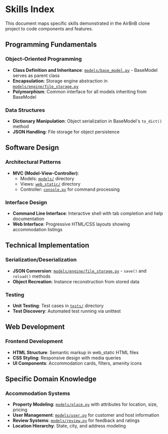 # Skills Index

This document maps specific skills demonstrated in the AirBnB clone project to code components and features.

## Programming Fundamentals

### Object-Oriented Programming
- **Class Definition and Inheritance**: [`models/base_model.py`](models/base_model.py) - BaseModel serves as parent class
- **Encapsulation**: Storage engine abstraction in [`models/engine/file_storage.py`](models/engine/file_storage.py)
- **Polymorphism**: Common interface for all models inheriting from BaseModel

### Data Structures
- **Dictionary Manipulation**: Object serialization in BaseModel's `to_dict()` method
- **JSON Handling**: File storage for object persistence

## Software Design

### Architectural Patterns
- **MVC (Model-View-Controller)**: 
  - Models: [`models/`](models/) directory
  - Views: [`web_static/`](web_static/) directory
  - Controller: [`console.py`](console.py) for command processing

### Interface Design
- **Command Line Interface**: Interactive shell with tab completion and help documentation
- **Web Interface**: Progressive HTML/CSS layouts showing accommodation listings

## Technical Implementation

### Serialization/Deserialization
- **JSON Conversion**: [`models/engine/file_storage.py`](models/engine/file_storage.py) - `save()` and `reload()` methods
- **Object Recreation**: Instance reconstruction from stored data

### Testing
- **Unit Testing**: Test cases in [`tests/`](tests/) directory
- **Test Discovery**: Automated test running via unittest

## Web Development

### Frontend Development
- **HTML Structure**: Semantic markup in web_static HTML files
- **CSS Styling**: Responsive design with media queries
- **UI Components**: Accommodation cards, filters, amenity icons

## Specific Domain Knowledge

### Accommodation Systems
- **Property Modeling**: [`models/place.py`](models/place.py) with attributes for location, size, pricing
- **User Management**: [`models/user.py`](models/user.py) for customer and host information
- **Review Systems**: [`models/review.py`](models/review.py) for feedback and ratings
- **Location Hierarchy**: State, city, and address modeling
